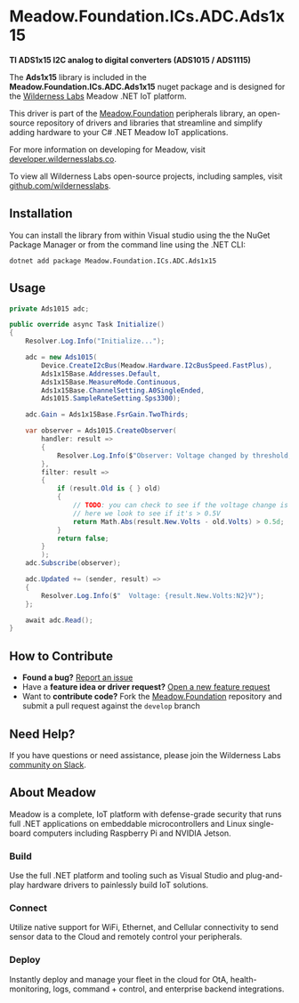# Meadow.Foundation.ICs.ADC.Ads1x15

**TI ADS1x15 I2C analog to digital converters (ADS1015 / ADS1115)**

The **Ads1x15** library is included in the **Meadow.Foundation.ICs.ADC.Ads1x15** nuget package and is designed for the [Wilderness Labs](www.wildernesslabs.co) Meadow .NET IoT platform.

This driver is part of the [Meadow.Foundation](https://developer.wildernesslabs.co/Meadow/Meadow.Foundation/) peripherals library, an open-source repository of drivers and libraries that streamline and simplify adding hardware to your C# .NET Meadow IoT applications.

For more information on developing for Meadow, visit [developer.wildernesslabs.co](http://developer.wildernesslabs.co/).

To view all Wilderness Labs open-source projects, including samples, visit [github.com/wildernesslabs](https://github.com/wildernesslabs/).

## Installation

You can install the library from within Visual studio using the the NuGet Package Manager or from the command line using the .NET CLI:

`dotnet add package Meadow.Foundation.ICs.ADC.Ads1x15`
## Usage

```csharp
private Ads1015 adc;

public override async Task Initialize()
{
    Resolver.Log.Info("Initialize...");

    adc = new Ads1015(
        Device.CreateI2cBus(Meadow.Hardware.I2cBusSpeed.FastPlus),
        Ads1x15Base.Addresses.Default,
        Ads1x15Base.MeasureMode.Continuous,
        Ads1x15Base.ChannelSetting.A0SingleEnded,
        Ads1015.SampleRateSetting.Sps3300);

    adc.Gain = Ads1x15Base.FsrGain.TwoThirds;

    var observer = Ads1015.CreateObserver(
        handler: result =>
        {
            Resolver.Log.Info($"Observer: Voltage changed by threshold; new temp: {result.New.Volts:N2}C, old: {result.Old?.Volts:N2}C");
        },
        filter: result =>
        {
            if (result.Old is { } old)
            {
                // TODO: you can check to see if the voltage change is > your desired threshold.
                // here we look to see if it's > 0.5V
                return Math.Abs(result.New.Volts - old.Volts) > 0.5d;
            }
            return false;
        }
        );
    adc.Subscribe(observer);

    adc.Updated += (sender, result) =>
    {
        Resolver.Log.Info($"  Voltage: {result.New.Volts:N2}V");
    };

    await adc.Read();
}

```
## How to Contribute

- **Found a bug?** [Report an issue](https://github.com/WildernessLabs/Meadow_Issues/issues)
- Have a **feature idea or driver request?** [Open a new feature request](https://github.com/WildernessLabs/Meadow_Issues/issues)
- Want to **contribute code?** Fork the [Meadow.Foundation](https://github.com/WildernessLabs/Meadow.Foundation) repository and submit a pull request against the `develop` branch


## Need Help?

If you have questions or need assistance, please join the Wilderness Labs [community on Slack](http://slackinvite.wildernesslabs.co/).
## About Meadow

Meadow is a complete, IoT platform with defense-grade security that runs full .NET applications on embeddable microcontrollers and Linux single-board computers including Raspberry Pi and NVIDIA Jetson.

### Build

Use the full .NET platform and tooling such as Visual Studio and plug-and-play hardware drivers to painlessly build IoT solutions.

### Connect

Utilize native support for WiFi, Ethernet, and Cellular connectivity to send sensor data to the Cloud and remotely control your peripherals.

### Deploy

Instantly deploy and manage your fleet in the cloud for OtA, health-monitoring, logs, command + control, and enterprise backend integrations.


